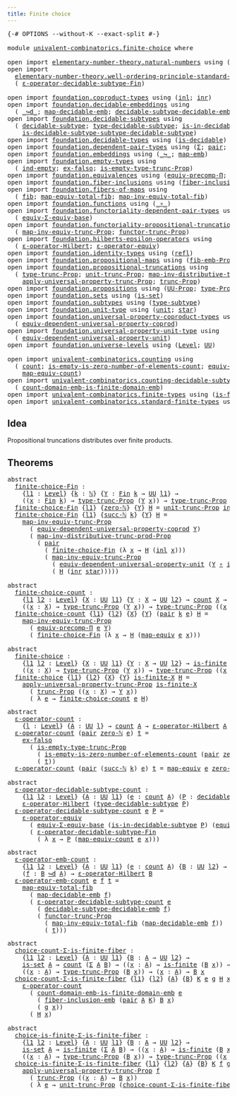 ```yaml
---
title: Finite choice
---
```


<pre class="Agda"><a id="39" class="Symbol">{-#</a> <a id="43" class="Keyword">OPTIONS</a> <a id="51" class="Pragma">--without-K</a> <a id="63" class="Pragma">--exact-split</a> <a id="77" class="Symbol">#-}</a>

<a id="82" class="Keyword">module</a> <a id="89" href="univalent-combinatorics.finite-choice.html" class="Module">univalent-combinatorics.finite-choice</a> <a id="127" class="Keyword">where</a>

<a id="134" class="Keyword">open</a> <a id="139" class="Keyword">import</a> <a id="146" href="elementary-number-theory.natural-numbers.html" class="Module">elementary-number-theory.natural-numbers</a> <a id="187" class="Keyword">using</a> <a id="193" class="Symbol">(</a><a id="194" href="elementary-number-theory.natural-numbers.html#1444" class="Datatype">ℕ</a><a id="195" class="Symbol">;</a> <a id="197" href="elementary-number-theory.natural-numbers.html#1465" class="InductiveConstructor">zero-ℕ</a><a id="203" class="Symbol">;</a> <a id="205" href="elementary-number-theory.natural-numbers.html#1478" class="InductiveConstructor">succ-ℕ</a><a id="211" class="Symbol">)</a>
<a id="213" class="Keyword">open</a> <a id="218" class="Keyword">import</a>
  <a id="227" href="elementary-number-theory.well-ordering-principle-standard-finite-types.html" class="Module">elementary-number-theory.well-ordering-principle-standard-finite-types</a> <a id="298" class="Keyword">using</a>
  <a id="306" class="Symbol">(</a> <a id="308" href="elementary-number-theory.well-ordering-principle-standard-finite-types.html#8073" class="Function">ε-operator-decidable-subtype-Fin</a><a id="340" class="Symbol">)</a>

<a id="343" class="Keyword">open</a> <a id="348" class="Keyword">import</a> <a id="355" href="foundation.coproduct-types.html" class="Module">foundation.coproduct-types</a> <a id="382" class="Keyword">using</a> <a id="388" class="Symbol">(</a><a id="389" href="foundation.coproduct-types.html#1239" class="InductiveConstructor">inl</a><a id="392" class="Symbol">;</a> <a id="394" href="foundation.coproduct-types.html#1262" class="InductiveConstructor">inr</a><a id="397" class="Symbol">)</a>
<a id="399" class="Keyword">open</a> <a id="404" class="Keyword">import</a> <a id="411" href="foundation.decidable-embeddings.html" class="Module">foundation.decidable-embeddings</a> <a id="443" class="Keyword">using</a>
  <a id="451" class="Symbol">(</a> <a id="453" href="foundation.decidable-embeddings.html#3766" class="Function Operator">_↪d_</a><a id="457" class="Symbol">;</a> <a id="459" href="foundation.decidable-embeddings.html#3867" class="Function">map-decidable-emb</a><a id="476" class="Symbol">;</a> <a id="478" href="foundation.decidable-embeddings.html#6105" class="Function">decidable-subtype-decidable-emb</a><a id="509" class="Symbol">)</a>
<a id="511" class="Keyword">open</a> <a id="516" class="Keyword">import</a> <a id="523" href="foundation.decidable-subtypes.html" class="Module">foundation.decidable-subtypes</a> <a id="553" class="Keyword">using</a>
  <a id="561" class="Symbol">(</a> <a id="563" href="foundation.decidable-subtypes.html#1349" class="Function">decidable-subtype</a><a id="580" class="Symbol">;</a> <a id="582" href="foundation.decidable-subtypes.html#2337" class="Function">type-decidable-subtype</a><a id="604" class="Symbol">;</a> <a id="606" href="foundation.decidable-subtypes.html#1916" class="Function">is-in-decidable-subtype</a><a id="629" class="Symbol">;</a>
    <a id="635" href="foundation.decidable-subtypes.html#1717" class="Function">is-decidable-subtype-subtype-decidable-subtype</a><a id="681" class="Symbol">)</a>
<a id="683" class="Keyword">open</a> <a id="688" class="Keyword">import</a> <a id="695" href="foundation.decidable-types.html" class="Module">foundation.decidable-types</a> <a id="722" class="Keyword">using</a> <a id="728" class="Symbol">(</a><a id="729" href="foundation.decidable-types.html#1905" class="Function">is-decidable</a><a id="741" class="Symbol">)</a>
<a id="743" class="Keyword">open</a> <a id="748" class="Keyword">import</a> <a id="755" href="foundation.dependent-pair-types.html" class="Module">foundation.dependent-pair-types</a> <a id="787" class="Keyword">using</a> <a id="793" class="Symbol">(</a><a id="794" href="foundation-core.dependent-pair-types.html#502" class="Record">Σ</a><a id="795" class="Symbol">;</a> <a id="797" href="foundation-core.dependent-pair-types.html#575" class="InductiveConstructor">pair</a><a id="801" class="Symbol">;</a> <a id="803" href="foundation-core.dependent-pair-types.html#592" class="Field">pr1</a><a id="806" class="Symbol">;</a> <a id="808" href="foundation-core.dependent-pair-types.html#604" class="Field">pr2</a><a id="811" class="Symbol">)</a>
<a id="813" class="Keyword">open</a> <a id="818" class="Keyword">import</a> <a id="825" href="foundation.embeddings.html" class="Module">foundation.embeddings</a> <a id="847" class="Keyword">using</a> <a id="853" class="Symbol">(</a><a id="854" href="foundation-core.embeddings.html#1062" class="Function Operator">_↪_</a><a id="857" class="Symbol">;</a> <a id="859" href="foundation-core.embeddings.html#1205" class="Function">map-emb</a><a id="866" class="Symbol">)</a>
<a id="868" class="Keyword">open</a> <a id="873" class="Keyword">import</a> <a id="880" href="foundation.empty-types.html" class="Module">foundation.empty-types</a> <a id="903" class="Keyword">using</a>
  <a id="911" class="Symbol">(</a> <a id="913" href="foundation-core.empty-types.html#1068" class="Function">ind-empty</a><a id="922" class="Symbol">;</a> <a id="924" href="foundation-core.empty-types.html#1147" class="Function">ex-falso</a><a id="932" class="Symbol">;</a> <a id="934" href="foundation.empty-types.html#2073" class="Function">is-empty-type-trunc-Prop</a><a id="958" class="Symbol">)</a>
<a id="960" class="Keyword">open</a> <a id="965" class="Keyword">import</a> <a id="972" href="foundation.equivalences.html" class="Module">foundation.equivalences</a> <a id="996" class="Keyword">using</a> <a id="1002" class="Symbol">(</a><a id="1003" href="foundation.equivalences.html#7302" class="Function">equiv-precomp-Π</a><a id="1018" class="Symbol">;</a> <a id="1020" href="foundation-core.equivalences.html#1807" class="Function">map-equiv</a><a id="1029" class="Symbol">)</a>
<a id="1031" class="Keyword">open</a> <a id="1036" class="Keyword">import</a> <a id="1043" href="foundation.fiber-inclusions.html" class="Module">foundation.fiber-inclusions</a> <a id="1071" class="Keyword">using</a> <a id="1077" class="Symbol">(</a><a id="1078" href="foundation.fiber-inclusions.html#4045" class="Function">fiber-inclusion-emb</a><a id="1097" class="Symbol">)</a>
<a id="1099" class="Keyword">open</a> <a id="1104" class="Keyword">import</a> <a id="1111" href="foundation.fibers-of-maps.html" class="Module">foundation.fibers-of-maps</a> <a id="1137" class="Keyword">using</a>
  <a id="1145" class="Symbol">(</a> <a id="1147" href="foundation-core.fibers-of-maps.html#928" class="Function">fib</a><a id="1150" class="Symbol">;</a> <a id="1152" href="foundation-core.fibers-of-maps.html#4176" class="Function">map-equiv-total-fib</a><a id="1171" class="Symbol">;</a> <a id="1173" href="foundation-core.fibers-of-maps.html#4376" class="Function">map-inv-equiv-total-fib</a><a id="1196" class="Symbol">)</a>
<a id="1198" class="Keyword">open</a> <a id="1203" class="Keyword">import</a> <a id="1210" href="foundation.functions.html" class="Module">foundation.functions</a> <a id="1231" class="Keyword">using</a> <a id="1237" class="Symbol">(</a><a id="1238" href="foundation-core.functions.html#407" class="Function Operator">_∘_</a><a id="1241" class="Symbol">)</a>
<a id="1243" class="Keyword">open</a> <a id="1248" class="Keyword">import</a> <a id="1255" href="foundation.functoriality-dependent-pair-types.html" class="Module">foundation.functoriality-dependent-pair-types</a> <a id="1301" class="Keyword">using</a>
  <a id="1309" class="Symbol">(</a> <a id="1311" href="foundation-core.functoriality-dependent-pair-types.html#9501" class="Function">equiv-Σ-equiv-base</a><a id="1329" class="Symbol">)</a>
<a id="1331" class="Keyword">open</a> <a id="1336" class="Keyword">import</a> <a id="1343" href="foundation.functoriality-propositional-truncation.html" class="Module">foundation.functoriality-propositional-truncation</a> <a id="1393" class="Keyword">using</a>
  <a id="1401" class="Symbol">(</a> <a id="1403" href="foundation.functoriality-propositional-truncation.html#3489" class="Function">map-inv-equiv-trunc-Prop</a><a id="1427" class="Symbol">;</a> <a id="1429" href="foundation.functoriality-propositional-truncation.html#1451" class="Function">functor-trunc-Prop</a><a id="1447" class="Symbol">)</a>
<a id="1449" class="Keyword">open</a> <a id="1454" class="Keyword">import</a> <a id="1461" href="foundation.hilberts-epsilon-operators.html" class="Module">foundation.hilberts-epsilon-operators</a> <a id="1499" class="Keyword">using</a>
  <a id="1507" class="Symbol">(</a> <a id="1509" href="foundation.hilberts-epsilon-operators.html#679" class="Function">ε-operator-Hilbert</a><a id="1527" class="Symbol">;</a> <a id="1529" href="foundation.hilberts-epsilon-operators.html#875" class="Function">ε-operator-equiv</a><a id="1545" class="Symbol">)</a>
<a id="1547" class="Keyword">open</a> <a id="1552" class="Keyword">import</a> <a id="1559" href="foundation.identity-types.html" class="Module">foundation.identity-types</a> <a id="1585" class="Keyword">using</a> <a id="1591" class="Symbol">(</a><a id="1592" href="foundation-core.identity-types.html#694" class="InductiveConstructor">refl</a><a id="1596" class="Symbol">)</a>
<a id="1598" class="Keyword">open</a> <a id="1603" class="Keyword">import</a> <a id="1610" href="foundation.propositional-maps.html" class="Module">foundation.propositional-maps</a> <a id="1640" class="Keyword">using</a> <a id="1646" class="Symbol">(</a><a id="1647" href="foundation-core.propositional-maps.html#2460" class="Function">fib-emb-Prop</a><a id="1659" class="Symbol">)</a>
<a id="1661" class="Keyword">open</a> <a id="1666" class="Keyword">import</a> <a id="1673" href="foundation.propositional-truncations.html" class="Module">foundation.propositional-truncations</a> <a id="1710" class="Keyword">using</a>
  <a id="1718" class="Symbol">(</a> <a id="1720" href="foundation.propositional-truncations.html#2012" class="Function">type-trunc-Prop</a><a id="1735" class="Symbol">;</a> <a id="1737" href="foundation.propositional-truncations.html#2096" class="Function">unit-trunc-Prop</a><a id="1752" class="Symbol">;</a> <a id="1754" href="foundation.propositional-truncations.html#9561" class="Function">map-inv-distributive-trunc-prod-Prop</a><a id="1790" class="Symbol">;</a>
    <a id="1796" href="foundation.propositional-truncations.html#5581" class="Function">apply-universal-property-trunc-Prop</a><a id="1831" class="Symbol">;</a> <a id="1833" href="foundation.propositional-truncations.html#2510" class="Function">trunc-Prop</a><a id="1843" class="Symbol">)</a>
<a id="1845" class="Keyword">open</a> <a id="1850" class="Keyword">import</a> <a id="1857" href="foundation.propositions.html" class="Module">foundation.propositions</a> <a id="1881" class="Keyword">using</a> <a id="1887" class="Symbol">(</a><a id="1888" href="foundation-core.propositions.html#1322" class="Function">UU-Prop</a><a id="1895" class="Symbol">;</a> <a id="1897" href="foundation-core.propositions.html#1424" class="Function">type-Prop</a><a id="1906" class="Symbol">)</a>
<a id="1908" class="Keyword">open</a> <a id="1913" class="Keyword">import</a> <a id="1920" href="foundation.sets.html" class="Module">foundation.sets</a> <a id="1936" class="Keyword">using</a> <a id="1942" class="Symbol">(</a><a id="1943" href="foundation-core.sets.html#1099" class="Function">is-set</a><a id="1949" class="Symbol">)</a>
<a id="1951" class="Keyword">open</a> <a id="1956" class="Keyword">import</a> <a id="1963" href="foundation.subtypes.html" class="Module">foundation.subtypes</a> <a id="1983" class="Keyword">using</a> <a id="1989" class="Symbol">(</a><a id="1990" href="foundation-core.subtypes.html#2541" class="Function">type-subtype</a><a id="2002" class="Symbol">)</a>
<a id="2004" class="Keyword">open</a> <a id="2009" class="Keyword">import</a> <a id="2016" href="foundation.unit-type.html" class="Module">foundation.unit-type</a> <a id="2037" class="Keyword">using</a> <a id="2043" class="Symbol">(</a><a id="2044" href="foundation.unit-type.html#975" class="Datatype">unit</a><a id="2048" class="Symbol">;</a> <a id="2050" href="foundation.unit-type.html#999" class="InductiveConstructor">star</a><a id="2054" class="Symbol">)</a>
<a id="2056" class="Keyword">open</a> <a id="2061" class="Keyword">import</a> <a id="2068" href="foundation.universal-property-coproduct-types.html" class="Module">foundation.universal-property-coproduct-types</a> <a id="2114" class="Keyword">using</a>
  <a id="2122" class="Symbol">(</a> <a id="2124" href="foundation.universal-property-coproduct-types.html#1636" class="Function">equiv-dependent-universal-property-coprod</a><a id="2165" class="Symbol">)</a>
<a id="2167" class="Keyword">open</a> <a id="2172" class="Keyword">import</a> <a id="2179" href="foundation.universal-property-unit-type.html" class="Module">foundation.universal-property-unit-type</a> <a id="2219" class="Keyword">using</a>
  <a id="2227" class="Symbol">(</a> <a id="2229" href="foundation.universal-property-unit-type.html#1728" class="Function">equiv-dependent-universal-property-unit</a><a id="2268" class="Symbol">)</a>
<a id="2270" class="Keyword">open</a> <a id="2275" class="Keyword">import</a> <a id="2282" href="foundation.universe-levels.html" class="Module">foundation.universe-levels</a> <a id="2309" class="Keyword">using</a> <a id="2315" class="Symbol">(</a><a id="2316" href="Agda.Primitive.html#597" class="Postulate">Level</a><a id="2321" class="Symbol">;</a> <a id="2323" href="foundation-core.universe-levels.html#222" class="Primitive">UU</a><a id="2325" class="Symbol">)</a>

<a id="2328" class="Keyword">open</a> <a id="2333" class="Keyword">import</a> <a id="2340" href="univalent-combinatorics.counting.html" class="Module">univalent-combinatorics.counting</a> <a id="2373" class="Keyword">using</a>
  <a id="2381" class="Symbol">(</a> <a id="2383" href="univalent-combinatorics.counting.html#1759" class="Function">count</a><a id="2388" class="Symbol">;</a> <a id="2390" href="univalent-combinatorics.counting.html#3739" class="Function">is-empty-is-zero-number-of-elements-count</a><a id="2431" class="Symbol">;</a> <a id="2433" href="univalent-combinatorics.counting.html#1956" class="Function">equiv-count</a><a id="2444" class="Symbol">;</a>
    <a id="2450" href="univalent-combinatorics.counting.html#2030" class="Function">map-equiv-count</a><a id="2465" class="Symbol">)</a>
<a id="2467" class="Keyword">open</a> <a id="2472" class="Keyword">import</a> <a id="2479" href="univalent-combinatorics.counting-decidable-subtypes.html" class="Module">univalent-combinatorics.counting-decidable-subtypes</a> <a id="2531" class="Keyword">using</a>
  <a id="2539" class="Symbol">(</a> <a id="2541" href="univalent-combinatorics.counting-decidable-subtypes.html#6606" class="Function">count-domain-emb-is-finite-domain-emb</a><a id="2578" class="Symbol">)</a>
<a id="2580" class="Keyword">open</a> <a id="2585" class="Keyword">import</a> <a id="2592" href="univalent-combinatorics.finite-types.html" class="Module">univalent-combinatorics.finite-types</a> <a id="2629" class="Keyword">using</a> <a id="2635" class="Symbol">(</a><a id="2636" href="univalent-combinatorics.finite-types.html#4064" class="Function">is-finite</a><a id="2645" class="Symbol">)</a>
<a id="2647" class="Keyword">open</a> <a id="2652" class="Keyword">import</a> <a id="2659" href="univalent-combinatorics.standard-finite-types.html" class="Module">univalent-combinatorics.standard-finite-types</a> <a id="2705" class="Keyword">using</a> <a id="2711" class="Symbol">(</a><a id="2712" href="univalent-combinatorics.standard-finite-types.html#2085" class="Function">Fin</a><a id="2715" class="Symbol">;</a> <a id="2717" href="univalent-combinatorics.standard-finite-types.html#7019" class="Function">zero-Fin</a><a id="2725" class="Symbol">)</a>
</pre>
## Idea

Propositional truncations distributes over finite products.

## Theorems

<pre class="Agda"><a id="2823" class="Keyword">abstract</a>
  <a id="finite-choice-Fin"></a><a id="2834" href="univalent-combinatorics.finite-choice.html#2834" class="Function">finite-choice-Fin</a> <a id="2852" class="Symbol">:</a>
    <a id="2858" class="Symbol">{</a><a id="2859" href="univalent-combinatorics.finite-choice.html#2859" class="Bound">l1</a> <a id="2862" class="Symbol">:</a> <a id="2864" href="Agda.Primitive.html#597" class="Postulate">Level</a><a id="2869" class="Symbol">}</a> <a id="2871" class="Symbol">{</a><a id="2872" href="univalent-combinatorics.finite-choice.html#2872" class="Bound">k</a> <a id="2874" class="Symbol">:</a> <a id="2876" href="elementary-number-theory.natural-numbers.html#1444" class="Datatype">ℕ</a><a id="2877" class="Symbol">}</a> <a id="2879" class="Symbol">{</a><a id="2880" href="univalent-combinatorics.finite-choice.html#2880" class="Bound">Y</a> <a id="2882" class="Symbol">:</a> <a id="2884" href="univalent-combinatorics.standard-finite-types.html#2085" class="Function">Fin</a> <a id="2888" href="univalent-combinatorics.finite-choice.html#2872" class="Bound">k</a> <a id="2890" class="Symbol">→</a> <a id="2892" href="foundation-core.universe-levels.html#222" class="Primitive">UU</a> <a id="2895" href="univalent-combinatorics.finite-choice.html#2859" class="Bound">l1</a><a id="2897" class="Symbol">}</a> <a id="2899" class="Symbol">→</a>
    <a id="2905" class="Symbol">((</a><a id="2907" href="univalent-combinatorics.finite-choice.html#2907" class="Bound">x</a> <a id="2909" class="Symbol">:</a> <a id="2911" href="univalent-combinatorics.standard-finite-types.html#2085" class="Function">Fin</a> <a id="2915" href="univalent-combinatorics.finite-choice.html#2872" class="Bound">k</a><a id="2916" class="Symbol">)</a> <a id="2918" class="Symbol">→</a> <a id="2920" href="foundation.propositional-truncations.html#2012" class="Function">type-trunc-Prop</a> <a id="2936" class="Symbol">(</a><a id="2937" href="univalent-combinatorics.finite-choice.html#2880" class="Bound">Y</a> <a id="2939" href="univalent-combinatorics.finite-choice.html#2907" class="Bound">x</a><a id="2940" class="Symbol">))</a> <a id="2943" class="Symbol">→</a> <a id="2945" href="foundation.propositional-truncations.html#2012" class="Function">type-trunc-Prop</a> <a id="2961" class="Symbol">((</a><a id="2963" href="univalent-combinatorics.finite-choice.html#2963" class="Bound">x</a> <a id="2965" class="Symbol">:</a> <a id="2967" href="univalent-combinatorics.standard-finite-types.html#2085" class="Function">Fin</a> <a id="2971" href="univalent-combinatorics.finite-choice.html#2872" class="Bound">k</a><a id="2972" class="Symbol">)</a> <a id="2974" class="Symbol">→</a> <a id="2976" href="univalent-combinatorics.finite-choice.html#2880" class="Bound">Y</a> <a id="2978" href="univalent-combinatorics.finite-choice.html#2963" class="Bound">x</a><a id="2979" class="Symbol">)</a>
  <a id="2983" href="univalent-combinatorics.finite-choice.html#2834" class="Function">finite-choice-Fin</a> <a id="3001" class="Symbol">{</a><a id="3002" href="univalent-combinatorics.finite-choice.html#3002" class="Bound">l1</a><a id="3004" class="Symbol">}</a> <a id="3006" class="Symbol">{</a><a id="3007" href="elementary-number-theory.natural-numbers.html#1465" class="InductiveConstructor">zero-ℕ</a><a id="3013" class="Symbol">}</a> <a id="3015" class="Symbol">{</a><a id="3016" href="univalent-combinatorics.finite-choice.html#3016" class="Bound">Y</a><a id="3017" class="Symbol">}</a> <a id="3019" href="univalent-combinatorics.finite-choice.html#3019" class="Bound">H</a> <a id="3021" class="Symbol">=</a> <a id="3023" href="foundation.propositional-truncations.html#2096" class="Function">unit-trunc-Prop</a> <a id="3039" href="foundation-core.empty-types.html#1068" class="Function">ind-empty</a>
  <a id="3051" href="univalent-combinatorics.finite-choice.html#2834" class="Function">finite-choice-Fin</a> <a id="3069" class="Symbol">{</a><a id="3070" href="univalent-combinatorics.finite-choice.html#3070" class="Bound">l1</a><a id="3072" class="Symbol">}</a> <a id="3074" class="Symbol">{</a><a id="3075" href="elementary-number-theory.natural-numbers.html#1478" class="InductiveConstructor">succ-ℕ</a> <a id="3082" href="univalent-combinatorics.finite-choice.html#3082" class="Bound">k</a><a id="3083" class="Symbol">}</a> <a id="3085" class="Symbol">{</a><a id="3086" href="univalent-combinatorics.finite-choice.html#3086" class="Bound">Y</a><a id="3087" class="Symbol">}</a> <a id="3089" href="univalent-combinatorics.finite-choice.html#3089" class="Bound">H</a> <a id="3091" class="Symbol">=</a>
    <a id="3097" href="foundation.functoriality-propositional-truncation.html#3489" class="Function">map-inv-equiv-trunc-Prop</a>
      <a id="3128" class="Symbol">(</a> <a id="3130" href="foundation.universal-property-coproduct-types.html#1636" class="Function">equiv-dependent-universal-property-coprod</a> <a id="3172" href="univalent-combinatorics.finite-choice.html#3086" class="Bound">Y</a><a id="3173" class="Symbol">)</a>
      <a id="3181" class="Symbol">(</a> <a id="3183" href="foundation.propositional-truncations.html#9561" class="Function">map-inv-distributive-trunc-prod-Prop</a>
        <a id="3228" class="Symbol">(</a> <a id="3230" href="foundation-core.dependent-pair-types.html#575" class="InductiveConstructor">pair</a>
          <a id="3245" class="Symbol">(</a> <a id="3247" href="univalent-combinatorics.finite-choice.html#2834" class="Function">finite-choice-Fin</a> <a id="3265" class="Symbol">(λ</a> <a id="3268" href="univalent-combinatorics.finite-choice.html#3268" class="Bound">x</a> <a id="3270" class="Symbol">→</a> <a id="3272" href="univalent-combinatorics.finite-choice.html#3089" class="Bound">H</a> <a id="3274" class="Symbol">(</a><a id="3275" href="foundation.coproduct-types.html#1239" class="InductiveConstructor">inl</a> <a id="3279" href="univalent-combinatorics.finite-choice.html#3268" class="Bound">x</a><a id="3280" class="Symbol">)))</a>
          <a id="3294" class="Symbol">(</a> <a id="3296" href="foundation.functoriality-propositional-truncation.html#3489" class="Function">map-inv-equiv-trunc-Prop</a>
            <a id="3333" class="Symbol">(</a> <a id="3335" href="foundation.universal-property-unit-type.html#1728" class="Function">equiv-dependent-universal-property-unit</a> <a id="3375" class="Symbol">(</a><a id="3376" href="univalent-combinatorics.finite-choice.html#3086" class="Bound">Y</a> <a id="3378" href="foundation-core.functions.html#407" class="Function Operator">∘</a> <a id="3380" href="foundation.coproduct-types.html#1262" class="InductiveConstructor">inr</a><a id="3383" class="Symbol">))</a>
            <a id="3398" class="Symbol">(</a> <a id="3400" href="univalent-combinatorics.finite-choice.html#3089" class="Bound">H</a> <a id="3402" class="Symbol">(</a><a id="3403" href="foundation.coproduct-types.html#1262" class="InductiveConstructor">inr</a> <a id="3407" href="foundation.unit-type.html#999" class="InductiveConstructor">star</a><a id="3411" class="Symbol">)))))</a>

<a id="3418" class="Keyword">abstract</a>
  <a id="finite-choice-count"></a><a id="3429" href="univalent-combinatorics.finite-choice.html#3429" class="Function">finite-choice-count</a> <a id="3449" class="Symbol">:</a>
    <a id="3455" class="Symbol">{</a><a id="3456" href="univalent-combinatorics.finite-choice.html#3456" class="Bound">l1</a> <a id="3459" href="univalent-combinatorics.finite-choice.html#3459" class="Bound">l2</a> <a id="3462" class="Symbol">:</a> <a id="3464" href="Agda.Primitive.html#597" class="Postulate">Level</a><a id="3469" class="Symbol">}</a> <a id="3471" class="Symbol">{</a><a id="3472" href="univalent-combinatorics.finite-choice.html#3472" class="Bound">X</a> <a id="3474" class="Symbol">:</a> <a id="3476" href="foundation-core.universe-levels.html#222" class="Primitive">UU</a> <a id="3479" href="univalent-combinatorics.finite-choice.html#3456" class="Bound">l1</a><a id="3481" class="Symbol">}</a> <a id="3483" class="Symbol">{</a><a id="3484" href="univalent-combinatorics.finite-choice.html#3484" class="Bound">Y</a> <a id="3486" class="Symbol">:</a> <a id="3488" href="univalent-combinatorics.finite-choice.html#3472" class="Bound">X</a> <a id="3490" class="Symbol">→</a> <a id="3492" href="foundation-core.universe-levels.html#222" class="Primitive">UU</a> <a id="3495" href="univalent-combinatorics.finite-choice.html#3459" class="Bound">l2</a><a id="3497" class="Symbol">}</a> <a id="3499" class="Symbol">→</a> <a id="3501" href="univalent-combinatorics.counting.html#1759" class="Function">count</a> <a id="3507" href="univalent-combinatorics.finite-choice.html#3472" class="Bound">X</a> <a id="3509" class="Symbol">→</a>
    <a id="3515" class="Symbol">((</a><a id="3517" href="univalent-combinatorics.finite-choice.html#3517" class="Bound">x</a> <a id="3519" class="Symbol">:</a> <a id="3521" href="univalent-combinatorics.finite-choice.html#3472" class="Bound">X</a><a id="3522" class="Symbol">)</a> <a id="3524" class="Symbol">→</a> <a id="3526" href="foundation.propositional-truncations.html#2012" class="Function">type-trunc-Prop</a> <a id="3542" class="Symbol">(</a><a id="3543" href="univalent-combinatorics.finite-choice.html#3484" class="Bound">Y</a> <a id="3545" href="univalent-combinatorics.finite-choice.html#3517" class="Bound">x</a><a id="3546" class="Symbol">))</a> <a id="3549" class="Symbol">→</a> <a id="3551" href="foundation.propositional-truncations.html#2012" class="Function">type-trunc-Prop</a> <a id="3567" class="Symbol">((</a><a id="3569" href="univalent-combinatorics.finite-choice.html#3569" class="Bound">x</a> <a id="3571" class="Symbol">:</a> <a id="3573" href="univalent-combinatorics.finite-choice.html#3472" class="Bound">X</a><a id="3574" class="Symbol">)</a> <a id="3576" class="Symbol">→</a> <a id="3578" href="univalent-combinatorics.finite-choice.html#3484" class="Bound">Y</a> <a id="3580" href="univalent-combinatorics.finite-choice.html#3569" class="Bound">x</a><a id="3581" class="Symbol">)</a>
  <a id="3585" href="univalent-combinatorics.finite-choice.html#3429" class="Function">finite-choice-count</a> <a id="3605" class="Symbol">{</a><a id="3606" href="univalent-combinatorics.finite-choice.html#3606" class="Bound">l1</a><a id="3608" class="Symbol">}</a> <a id="3610" class="Symbol">{</a><a id="3611" href="univalent-combinatorics.finite-choice.html#3611" class="Bound">l2</a><a id="3613" class="Symbol">}</a> <a id="3615" class="Symbol">{</a><a id="3616" href="univalent-combinatorics.finite-choice.html#3616" class="Bound">X</a><a id="3617" class="Symbol">}</a> <a id="3619" class="Symbol">{</a><a id="3620" href="univalent-combinatorics.finite-choice.html#3620" class="Bound">Y</a><a id="3621" class="Symbol">}</a> <a id="3623" class="Symbol">(</a><a id="3624" href="foundation-core.dependent-pair-types.html#575" class="InductiveConstructor">pair</a> <a id="3629" href="univalent-combinatorics.finite-choice.html#3629" class="Bound">k</a> <a id="3631" href="univalent-combinatorics.finite-choice.html#3631" class="Bound">e</a><a id="3632" class="Symbol">)</a> <a id="3634" href="univalent-combinatorics.finite-choice.html#3634" class="Bound">H</a> <a id="3636" class="Symbol">=</a>
    <a id="3642" href="foundation.functoriality-propositional-truncation.html#3489" class="Function">map-inv-equiv-trunc-Prop</a>
      <a id="3673" class="Symbol">(</a> <a id="3675" href="foundation.equivalences.html#7302" class="Function">equiv-precomp-Π</a> <a id="3691" href="univalent-combinatorics.finite-choice.html#3631" class="Bound">e</a> <a id="3693" href="univalent-combinatorics.finite-choice.html#3620" class="Bound">Y</a><a id="3694" class="Symbol">)</a>
      <a id="3702" class="Symbol">(</a> <a id="3704" href="univalent-combinatorics.finite-choice.html#2834" class="Function">finite-choice-Fin</a> <a id="3722" class="Symbol">(λ</a> <a id="3725" href="univalent-combinatorics.finite-choice.html#3725" class="Bound">x</a> <a id="3727" class="Symbol">→</a> <a id="3729" href="univalent-combinatorics.finite-choice.html#3634" class="Bound">H</a> <a id="3731" class="Symbol">(</a><a id="3732" href="foundation-core.equivalences.html#1807" class="Function">map-equiv</a> <a id="3742" href="univalent-combinatorics.finite-choice.html#3631" class="Bound">e</a> <a id="3744" href="univalent-combinatorics.finite-choice.html#3725" class="Bound">x</a><a id="3745" class="Symbol">)))</a>

<a id="3750" class="Keyword">abstract</a>
  <a id="finite-choice"></a><a id="3761" href="univalent-combinatorics.finite-choice.html#3761" class="Function">finite-choice</a> <a id="3775" class="Symbol">:</a>
    <a id="3781" class="Symbol">{</a><a id="3782" href="univalent-combinatorics.finite-choice.html#3782" class="Bound">l1</a> <a id="3785" href="univalent-combinatorics.finite-choice.html#3785" class="Bound">l2</a> <a id="3788" class="Symbol">:</a> <a id="3790" href="Agda.Primitive.html#597" class="Postulate">Level</a><a id="3795" class="Symbol">}</a> <a id="3797" class="Symbol">{</a><a id="3798" href="univalent-combinatorics.finite-choice.html#3798" class="Bound">X</a> <a id="3800" class="Symbol">:</a> <a id="3802" href="foundation-core.universe-levels.html#222" class="Primitive">UU</a> <a id="3805" href="univalent-combinatorics.finite-choice.html#3782" class="Bound">l1</a><a id="3807" class="Symbol">}</a> <a id="3809" class="Symbol">{</a><a id="3810" href="univalent-combinatorics.finite-choice.html#3810" class="Bound">Y</a> <a id="3812" class="Symbol">:</a> <a id="3814" href="univalent-combinatorics.finite-choice.html#3798" class="Bound">X</a> <a id="3816" class="Symbol">→</a> <a id="3818" href="foundation-core.universe-levels.html#222" class="Primitive">UU</a> <a id="3821" href="univalent-combinatorics.finite-choice.html#3785" class="Bound">l2</a><a id="3823" class="Symbol">}</a> <a id="3825" class="Symbol">→</a> <a id="3827" href="univalent-combinatorics.finite-types.html#4064" class="Function">is-finite</a> <a id="3837" href="univalent-combinatorics.finite-choice.html#3798" class="Bound">X</a> <a id="3839" class="Symbol">→</a>
    <a id="3845" class="Symbol">((</a><a id="3847" href="univalent-combinatorics.finite-choice.html#3847" class="Bound">x</a> <a id="3849" class="Symbol">:</a> <a id="3851" href="univalent-combinatorics.finite-choice.html#3798" class="Bound">X</a><a id="3852" class="Symbol">)</a> <a id="3854" class="Symbol">→</a> <a id="3856" href="foundation.propositional-truncations.html#2012" class="Function">type-trunc-Prop</a> <a id="3872" class="Symbol">(</a><a id="3873" href="univalent-combinatorics.finite-choice.html#3810" class="Bound">Y</a> <a id="3875" href="univalent-combinatorics.finite-choice.html#3847" class="Bound">x</a><a id="3876" class="Symbol">))</a> <a id="3879" class="Symbol">→</a> <a id="3881" href="foundation.propositional-truncations.html#2012" class="Function">type-trunc-Prop</a> <a id="3897" class="Symbol">((</a><a id="3899" href="univalent-combinatorics.finite-choice.html#3899" class="Bound">x</a> <a id="3901" class="Symbol">:</a> <a id="3903" href="univalent-combinatorics.finite-choice.html#3798" class="Bound">X</a><a id="3904" class="Symbol">)</a> <a id="3906" class="Symbol">→</a> <a id="3908" href="univalent-combinatorics.finite-choice.html#3810" class="Bound">Y</a> <a id="3910" href="univalent-combinatorics.finite-choice.html#3899" class="Bound">x</a><a id="3911" class="Symbol">)</a>
  <a id="3915" href="univalent-combinatorics.finite-choice.html#3761" class="Function">finite-choice</a> <a id="3929" class="Symbol">{</a><a id="3930" href="univalent-combinatorics.finite-choice.html#3930" class="Bound">l1</a><a id="3932" class="Symbol">}</a> <a id="3934" class="Symbol">{</a><a id="3935" href="univalent-combinatorics.finite-choice.html#3935" class="Bound">l2</a><a id="3937" class="Symbol">}</a> <a id="3939" class="Symbol">{</a><a id="3940" href="univalent-combinatorics.finite-choice.html#3940" class="Bound">X</a><a id="3941" class="Symbol">}</a> <a id="3943" class="Symbol">{</a><a id="3944" href="univalent-combinatorics.finite-choice.html#3944" class="Bound">Y</a><a id="3945" class="Symbol">}</a> <a id="3947" href="univalent-combinatorics.finite-choice.html#3947" class="Bound">is-finite-X</a> <a id="3959" href="univalent-combinatorics.finite-choice.html#3959" class="Bound">H</a> <a id="3961" class="Symbol">=</a>
    <a id="3967" href="foundation.propositional-truncations.html#5581" class="Function">apply-universal-property-trunc-Prop</a> <a id="4003" href="univalent-combinatorics.finite-choice.html#3947" class="Bound">is-finite-X</a>
      <a id="4021" class="Symbol">(</a> <a id="4023" href="foundation.propositional-truncations.html#2510" class="Function">trunc-Prop</a> <a id="4034" class="Symbol">((</a><a id="4036" href="univalent-combinatorics.finite-choice.html#4036" class="Bound">x</a> <a id="4038" class="Symbol">:</a> <a id="4040" href="univalent-combinatorics.finite-choice.html#3940" class="Bound">X</a><a id="4041" class="Symbol">)</a> <a id="4043" class="Symbol">→</a> <a id="4045" href="univalent-combinatorics.finite-choice.html#3944" class="Bound">Y</a> <a id="4047" href="univalent-combinatorics.finite-choice.html#4036" class="Bound">x</a><a id="4048" class="Symbol">))</a>
      <a id="4057" class="Symbol">(</a> <a id="4059" class="Symbol">λ</a> <a id="4061" href="univalent-combinatorics.finite-choice.html#4061" class="Bound">e</a> <a id="4063" class="Symbol">→</a> <a id="4065" href="univalent-combinatorics.finite-choice.html#3429" class="Function">finite-choice-count</a> <a id="4085" href="univalent-combinatorics.finite-choice.html#4061" class="Bound">e</a> <a id="4087" href="univalent-combinatorics.finite-choice.html#3959" class="Bound">H</a><a id="4088" class="Symbol">)</a>
</pre>
<pre class="Agda"><a id="4103" class="Keyword">abstract</a>
  <a id="ε-operator-count"></a><a id="4114" href="univalent-combinatorics.finite-choice.html#4114" class="Function">ε-operator-count</a> <a id="4131" class="Symbol">:</a>
    <a id="4137" class="Symbol">{</a><a id="4138" href="univalent-combinatorics.finite-choice.html#4138" class="Bound">l</a> <a id="4140" class="Symbol">:</a> <a id="4142" href="Agda.Primitive.html#597" class="Postulate">Level</a><a id="4147" class="Symbol">}</a> <a id="4149" class="Symbol">{</a><a id="4150" href="univalent-combinatorics.finite-choice.html#4150" class="Bound">A</a> <a id="4152" class="Symbol">:</a> <a id="4154" href="foundation-core.universe-levels.html#222" class="Primitive">UU</a> <a id="4157" href="univalent-combinatorics.finite-choice.html#4138" class="Bound">l</a><a id="4158" class="Symbol">}</a> <a id="4160" class="Symbol">→</a> <a id="4162" href="univalent-combinatorics.counting.html#1759" class="Function">count</a> <a id="4168" href="univalent-combinatorics.finite-choice.html#4150" class="Bound">A</a> <a id="4170" class="Symbol">→</a> <a id="4172" href="foundation.hilberts-epsilon-operators.html#679" class="Function">ε-operator-Hilbert</a> <a id="4191" href="univalent-combinatorics.finite-choice.html#4150" class="Bound">A</a>
  <a id="4195" href="univalent-combinatorics.finite-choice.html#4114" class="Function">ε-operator-count</a> <a id="4212" class="Symbol">(</a><a id="4213" href="foundation-core.dependent-pair-types.html#575" class="InductiveConstructor">pair</a> <a id="4218" href="elementary-number-theory.natural-numbers.html#1465" class="InductiveConstructor">zero-ℕ</a> <a id="4225" href="univalent-combinatorics.finite-choice.html#4225" class="Bound">e</a><a id="4226" class="Symbol">)</a> <a id="4228" href="univalent-combinatorics.finite-choice.html#4228" class="Bound">t</a> <a id="4230" class="Symbol">=</a>
    <a id="4236" href="foundation-core.empty-types.html#1147" class="Function">ex-falso</a>
      <a id="4251" class="Symbol">(</a> <a id="4253" href="foundation.empty-types.html#2073" class="Function">is-empty-type-trunc-Prop</a>
        <a id="4286" class="Symbol">(</a> <a id="4288" href="univalent-combinatorics.counting.html#3739" class="Function">is-empty-is-zero-number-of-elements-count</a> <a id="4330" class="Symbol">(</a><a id="4331" href="foundation-core.dependent-pair-types.html#575" class="InductiveConstructor">pair</a> <a id="4336" href="elementary-number-theory.natural-numbers.html#1465" class="InductiveConstructor">zero-ℕ</a> <a id="4343" href="univalent-combinatorics.finite-choice.html#4225" class="Bound">e</a><a id="4344" class="Symbol">)</a> <a id="4346" href="foundation-core.identity-types.html#694" class="InductiveConstructor">refl</a><a id="4350" class="Symbol">)</a>
        <a id="4360" class="Symbol">(</a> <a id="4362" href="univalent-combinatorics.finite-choice.html#4228" class="Bound">t</a><a id="4363" class="Symbol">))</a>
  <a id="4368" href="univalent-combinatorics.finite-choice.html#4114" class="Function">ε-operator-count</a> <a id="4385" class="Symbol">(</a><a id="4386" href="foundation-core.dependent-pair-types.html#575" class="InductiveConstructor">pair</a> <a id="4391" class="Symbol">(</a><a id="4392" href="elementary-number-theory.natural-numbers.html#1478" class="InductiveConstructor">succ-ℕ</a> <a id="4399" href="univalent-combinatorics.finite-choice.html#4399" class="Bound">k</a><a id="4400" class="Symbol">)</a> <a id="4402" href="univalent-combinatorics.finite-choice.html#4402" class="Bound">e</a><a id="4403" class="Symbol">)</a> <a id="4405" href="univalent-combinatorics.finite-choice.html#4405" class="Bound">t</a> <a id="4407" class="Symbol">=</a> <a id="4409" href="foundation-core.equivalences.html#1807" class="Function">map-equiv</a> <a id="4419" href="univalent-combinatorics.finite-choice.html#4402" class="Bound">e</a> <a id="4421" href="univalent-combinatorics.standard-finite-types.html#7019" class="Function">zero-Fin</a>

<a id="4431" class="Keyword">abstract</a>
  <a id="ε-operator-decidable-subtype-count"></a><a id="4442" href="univalent-combinatorics.finite-choice.html#4442" class="Function">ε-operator-decidable-subtype-count</a> <a id="4477" class="Symbol">:</a>
    <a id="4483" class="Symbol">{</a><a id="4484" href="univalent-combinatorics.finite-choice.html#4484" class="Bound">l1</a> <a id="4487" href="univalent-combinatorics.finite-choice.html#4487" class="Bound">l2</a> <a id="4490" class="Symbol">:</a> <a id="4492" href="Agda.Primitive.html#597" class="Postulate">Level</a><a id="4497" class="Symbol">}</a> <a id="4499" class="Symbol">{</a><a id="4500" href="univalent-combinatorics.finite-choice.html#4500" class="Bound">A</a> <a id="4502" class="Symbol">:</a> <a id="4504" href="foundation-core.universe-levels.html#222" class="Primitive">UU</a> <a id="4507" href="univalent-combinatorics.finite-choice.html#4484" class="Bound">l1</a><a id="4509" class="Symbol">}</a> <a id="4511" class="Symbol">(</a><a id="4512" href="univalent-combinatorics.finite-choice.html#4512" class="Bound">e</a> <a id="4514" class="Symbol">:</a> <a id="4516" href="univalent-combinatorics.counting.html#1759" class="Function">count</a> <a id="4522" href="univalent-combinatorics.finite-choice.html#4500" class="Bound">A</a><a id="4523" class="Symbol">)</a> <a id="4525" class="Symbol">(</a><a id="4526" href="univalent-combinatorics.finite-choice.html#4526" class="Bound">P</a> <a id="4528" class="Symbol">:</a> <a id="4530" href="foundation.decidable-subtypes.html#1349" class="Function">decidable-subtype</a> <a id="4548" href="univalent-combinatorics.finite-choice.html#4487" class="Bound">l2</a> <a id="4551" href="univalent-combinatorics.finite-choice.html#4500" class="Bound">A</a><a id="4552" class="Symbol">)</a> <a id="4554" class="Symbol">→</a>
    <a id="4560" href="foundation.hilberts-epsilon-operators.html#679" class="Function">ε-operator-Hilbert</a> <a id="4579" class="Symbol">(</a><a id="4580" href="foundation.decidable-subtypes.html#2337" class="Function">type-decidable-subtype</a> <a id="4603" href="univalent-combinatorics.finite-choice.html#4526" class="Bound">P</a><a id="4604" class="Symbol">)</a>
  <a id="4608" href="univalent-combinatorics.finite-choice.html#4442" class="Function">ε-operator-decidable-subtype-count</a> <a id="4643" href="univalent-combinatorics.finite-choice.html#4643" class="Bound">e</a> <a id="4645" href="univalent-combinatorics.finite-choice.html#4645" class="Bound">P</a> <a id="4647" class="Symbol">=</a>
    <a id="4653" href="foundation.hilberts-epsilon-operators.html#875" class="Function">ε-operator-equiv</a>
      <a id="4676" class="Symbol">(</a> <a id="4678" href="foundation-core.functoriality-dependent-pair-types.html#9501" class="Function">equiv-Σ-equiv-base</a> <a id="4697" class="Symbol">(</a><a id="4698" href="foundation.decidable-subtypes.html#1916" class="Function">is-in-decidable-subtype</a> <a id="4722" href="univalent-combinatorics.finite-choice.html#4645" class="Bound">P</a><a id="4723" class="Symbol">)</a> <a id="4725" class="Symbol">(</a><a id="4726" href="univalent-combinatorics.counting.html#1956" class="Function">equiv-count</a> <a id="4738" href="univalent-combinatorics.finite-choice.html#4643" class="Bound">e</a><a id="4739" class="Symbol">))</a>
      <a id="4748" class="Symbol">(</a> <a id="4750" href="elementary-number-theory.well-ordering-principle-standard-finite-types.html#8073" class="Function">ε-operator-decidable-subtype-Fin</a>
        <a id="4791" class="Symbol">(</a> <a id="4793" class="Symbol">λ</a> <a id="4795" href="univalent-combinatorics.finite-choice.html#4795" class="Bound">x</a> <a id="4797" class="Symbol">→</a> <a id="4799" href="univalent-combinatorics.finite-choice.html#4645" class="Bound">P</a> <a id="4801" class="Symbol">(</a><a id="4802" href="univalent-combinatorics.counting.html#2030" class="Function">map-equiv-count</a> <a id="4818" href="univalent-combinatorics.finite-choice.html#4643" class="Bound">e</a> <a id="4820" href="univalent-combinatorics.finite-choice.html#4795" class="Bound">x</a><a id="4821" class="Symbol">)))</a>
</pre>
<pre class="Agda"><a id="4838" class="Keyword">abstract</a>
  <a id="ε-operator-emb-count"></a><a id="4849" href="univalent-combinatorics.finite-choice.html#4849" class="Function">ε-operator-emb-count</a> <a id="4870" class="Symbol">:</a>
    <a id="4876" class="Symbol">{</a><a id="4877" href="univalent-combinatorics.finite-choice.html#4877" class="Bound">l1</a> <a id="4880" href="univalent-combinatorics.finite-choice.html#4880" class="Bound">l2</a> <a id="4883" class="Symbol">:</a> <a id="4885" href="Agda.Primitive.html#597" class="Postulate">Level</a><a id="4890" class="Symbol">}</a> <a id="4892" class="Symbol">{</a><a id="4893" href="univalent-combinatorics.finite-choice.html#4893" class="Bound">A</a> <a id="4895" class="Symbol">:</a> <a id="4897" href="foundation-core.universe-levels.html#222" class="Primitive">UU</a> <a id="4900" href="univalent-combinatorics.finite-choice.html#4877" class="Bound">l1</a><a id="4902" class="Symbol">}</a> <a id="4904" class="Symbol">(</a><a id="4905" href="univalent-combinatorics.finite-choice.html#4905" class="Bound">e</a> <a id="4907" class="Symbol">:</a> <a id="4909" href="univalent-combinatorics.counting.html#1759" class="Function">count</a> <a id="4915" href="univalent-combinatorics.finite-choice.html#4893" class="Bound">A</a><a id="4916" class="Symbol">)</a> <a id="4918" class="Symbol">{</a><a id="4919" href="univalent-combinatorics.finite-choice.html#4919" class="Bound">B</a> <a id="4921" class="Symbol">:</a> <a id="4923" href="foundation-core.universe-levels.html#222" class="Primitive">UU</a> <a id="4926" href="univalent-combinatorics.finite-choice.html#4880" class="Bound">l2</a><a id="4928" class="Symbol">}</a> <a id="4930" class="Symbol">→</a>
    <a id="4936" class="Symbol">(</a><a id="4937" href="univalent-combinatorics.finite-choice.html#4937" class="Bound">f</a> <a id="4939" class="Symbol">:</a> <a id="4941" href="univalent-combinatorics.finite-choice.html#4919" class="Bound">B</a> <a id="4943" href="foundation.decidable-embeddings.html#3766" class="Function Operator">↪d</a> <a id="4946" href="univalent-combinatorics.finite-choice.html#4893" class="Bound">A</a><a id="4947" class="Symbol">)</a> <a id="4949" class="Symbol">→</a> <a id="4951" href="foundation.hilberts-epsilon-operators.html#679" class="Function">ε-operator-Hilbert</a> <a id="4970" href="univalent-combinatorics.finite-choice.html#4919" class="Bound">B</a>
  <a id="4974" href="univalent-combinatorics.finite-choice.html#4849" class="Function">ε-operator-emb-count</a> <a id="4995" href="univalent-combinatorics.finite-choice.html#4995" class="Bound">e</a> <a id="4997" href="univalent-combinatorics.finite-choice.html#4997" class="Bound">f</a> <a id="4999" href="univalent-combinatorics.finite-choice.html#4999" class="Bound">t</a> <a id="5001" class="Symbol">=</a>
    <a id="5007" href="foundation-core.fibers-of-maps.html#4176" class="Function">map-equiv-total-fib</a>
      <a id="5033" class="Symbol">(</a> <a id="5035" href="foundation.decidable-embeddings.html#3867" class="Function">map-decidable-emb</a> <a id="5053" href="univalent-combinatorics.finite-choice.html#4997" class="Bound">f</a><a id="5054" class="Symbol">)</a>
      <a id="5062" class="Symbol">(</a> <a id="5064" href="univalent-combinatorics.finite-choice.html#4442" class="Function">ε-operator-decidable-subtype-count</a> <a id="5099" href="univalent-combinatorics.finite-choice.html#4995" class="Bound">e</a>
        <a id="5109" class="Symbol">(</a> <a id="5111" href="foundation.decidable-embeddings.html#6105" class="Function">decidable-subtype-decidable-emb</a> <a id="5143" href="univalent-combinatorics.finite-choice.html#4997" class="Bound">f</a><a id="5144" class="Symbol">)</a>
        <a id="5154" class="Symbol">(</a> <a id="5156" href="foundation.functoriality-propositional-truncation.html#1451" class="Function">functor-trunc-Prop</a>
          <a id="5185" class="Symbol">(</a> <a id="5187" href="foundation-core.fibers-of-maps.html#4376" class="Function">map-inv-equiv-total-fib</a> <a id="5211" class="Symbol">(</a><a id="5212" href="foundation.decidable-embeddings.html#3867" class="Function">map-decidable-emb</a> <a id="5230" href="univalent-combinatorics.finite-choice.html#4997" class="Bound">f</a><a id="5231" class="Symbol">))</a>
          <a id="5244" class="Symbol">(</a> <a id="5246" href="univalent-combinatorics.finite-choice.html#4999" class="Bound">t</a><a id="5247" class="Symbol">)))</a>
</pre>
<pre class="Agda"><a id="5264" class="Keyword">abstract</a>
  <a id="choice-count-Σ-is-finite-fiber"></a><a id="5275" href="univalent-combinatorics.finite-choice.html#5275" class="Function">choice-count-Σ-is-finite-fiber</a> <a id="5306" class="Symbol">:</a>
    <a id="5312" class="Symbol">{</a><a id="5313" href="univalent-combinatorics.finite-choice.html#5313" class="Bound">l1</a> <a id="5316" href="univalent-combinatorics.finite-choice.html#5316" class="Bound">l2</a> <a id="5319" class="Symbol">:</a> <a id="5321" href="Agda.Primitive.html#597" class="Postulate">Level</a><a id="5326" class="Symbol">}</a> <a id="5328" class="Symbol">{</a><a id="5329" href="univalent-combinatorics.finite-choice.html#5329" class="Bound">A</a> <a id="5331" class="Symbol">:</a> <a id="5333" href="foundation-core.universe-levels.html#222" class="Primitive">UU</a> <a id="5336" href="univalent-combinatorics.finite-choice.html#5313" class="Bound">l1</a><a id="5338" class="Symbol">}</a> <a id="5340" class="Symbol">{</a><a id="5341" href="univalent-combinatorics.finite-choice.html#5341" class="Bound">B</a> <a id="5343" class="Symbol">:</a> <a id="5345" href="univalent-combinatorics.finite-choice.html#5329" class="Bound">A</a> <a id="5347" class="Symbol">→</a> <a id="5349" href="foundation-core.universe-levels.html#222" class="Primitive">UU</a> <a id="5352" href="univalent-combinatorics.finite-choice.html#5316" class="Bound">l2</a><a id="5354" class="Symbol">}</a> <a id="5356" class="Symbol">→</a>
    <a id="5362" href="foundation-core.sets.html#1099" class="Function">is-set</a> <a id="5369" href="univalent-combinatorics.finite-choice.html#5329" class="Bound">A</a> <a id="5371" class="Symbol">→</a> <a id="5373" href="univalent-combinatorics.counting.html#1759" class="Function">count</a> <a id="5379" class="Symbol">(</a><a id="5380" href="foundation-core.dependent-pair-types.html#502" class="Record">Σ</a> <a id="5382" href="univalent-combinatorics.finite-choice.html#5329" class="Bound">A</a> <a id="5384" href="univalent-combinatorics.finite-choice.html#5341" class="Bound">B</a><a id="5385" class="Symbol">)</a> <a id="5387" class="Symbol">→</a> <a id="5389" class="Symbol">((</a><a id="5391" href="univalent-combinatorics.finite-choice.html#5391" class="Bound">x</a> <a id="5393" class="Symbol">:</a> <a id="5395" href="univalent-combinatorics.finite-choice.html#5329" class="Bound">A</a><a id="5396" class="Symbol">)</a> <a id="5398" class="Symbol">→</a> <a id="5400" href="univalent-combinatorics.finite-types.html#4064" class="Function">is-finite</a> <a id="5410" class="Symbol">(</a><a id="5411" href="univalent-combinatorics.finite-choice.html#5341" class="Bound">B</a> <a id="5413" href="univalent-combinatorics.finite-choice.html#5391" class="Bound">x</a><a id="5414" class="Symbol">))</a> <a id="5417" class="Symbol">→</a>
    <a id="5423" class="Symbol">((</a><a id="5425" href="univalent-combinatorics.finite-choice.html#5425" class="Bound">x</a> <a id="5427" class="Symbol">:</a> <a id="5429" href="univalent-combinatorics.finite-choice.html#5329" class="Bound">A</a><a id="5430" class="Symbol">)</a> <a id="5432" class="Symbol">→</a> <a id="5434" href="foundation.propositional-truncations.html#2012" class="Function">type-trunc-Prop</a> <a id="5450" class="Symbol">(</a><a id="5451" href="univalent-combinatorics.finite-choice.html#5341" class="Bound">B</a> <a id="5453" href="univalent-combinatorics.finite-choice.html#5425" class="Bound">x</a><a id="5454" class="Symbol">))</a> <a id="5457" class="Symbol">→</a> <a id="5459" class="Symbol">(</a><a id="5460" href="univalent-combinatorics.finite-choice.html#5460" class="Bound">x</a> <a id="5462" class="Symbol">:</a> <a id="5464" href="univalent-combinatorics.finite-choice.html#5329" class="Bound">A</a><a id="5465" class="Symbol">)</a> <a id="5467" class="Symbol">→</a> <a id="5469" href="univalent-combinatorics.finite-choice.html#5341" class="Bound">B</a> <a id="5471" href="univalent-combinatorics.finite-choice.html#5460" class="Bound">x</a>
  <a id="5475" href="univalent-combinatorics.finite-choice.html#5275" class="Function">choice-count-Σ-is-finite-fiber</a> <a id="5506" class="Symbol">{</a><a id="5507" href="univalent-combinatorics.finite-choice.html#5507" class="Bound">l1</a><a id="5509" class="Symbol">}</a> <a id="5511" class="Symbol">{</a><a id="5512" href="univalent-combinatorics.finite-choice.html#5512" class="Bound">l2</a><a id="5514" class="Symbol">}</a> <a id="5516" class="Symbol">{</a><a id="5517" href="univalent-combinatorics.finite-choice.html#5517" class="Bound">A</a><a id="5518" class="Symbol">}</a> <a id="5520" class="Symbol">{</a><a id="5521" href="univalent-combinatorics.finite-choice.html#5521" class="Bound">B</a><a id="5522" class="Symbol">}</a> <a id="5524" href="univalent-combinatorics.finite-choice.html#5524" class="Bound">K</a> <a id="5526" href="univalent-combinatorics.finite-choice.html#5526" class="Bound">e</a> <a id="5528" href="univalent-combinatorics.finite-choice.html#5528" class="Bound">g</a> <a id="5530" href="univalent-combinatorics.finite-choice.html#5530" class="Bound">H</a> <a id="5532" href="univalent-combinatorics.finite-choice.html#5532" class="Bound">x</a> <a id="5534" class="Symbol">=</a>
    <a id="5540" href="univalent-combinatorics.finite-choice.html#4114" class="Function">ε-operator-count</a>
      <a id="5563" class="Symbol">(</a> <a id="5565" href="univalent-combinatorics.counting-decidable-subtypes.html#6606" class="Function">count-domain-emb-is-finite-domain-emb</a> <a id="5603" href="univalent-combinatorics.finite-choice.html#5526" class="Bound">e</a>
        <a id="5613" class="Symbol">(</a> <a id="5615" href="foundation.fiber-inclusions.html#4045" class="Function">fiber-inclusion-emb</a> <a id="5635" class="Symbol">(</a><a id="5636" href="foundation-core.dependent-pair-types.html#575" class="InductiveConstructor">pair</a> <a id="5641" href="univalent-combinatorics.finite-choice.html#5517" class="Bound">A</a> <a id="5643" href="univalent-combinatorics.finite-choice.html#5524" class="Bound">K</a><a id="5644" class="Symbol">)</a> <a id="5646" href="univalent-combinatorics.finite-choice.html#5521" class="Bound">B</a> <a id="5648" href="univalent-combinatorics.finite-choice.html#5532" class="Bound">x</a><a id="5649" class="Symbol">)</a>
        <a id="5659" class="Symbol">(</a> <a id="5661" href="univalent-combinatorics.finite-choice.html#5528" class="Bound">g</a> <a id="5663" href="univalent-combinatorics.finite-choice.html#5532" class="Bound">x</a><a id="5664" class="Symbol">))</a>
      <a id="5673" class="Symbol">(</a> <a id="5675" href="univalent-combinatorics.finite-choice.html#5530" class="Bound">H</a> <a id="5677" href="univalent-combinatorics.finite-choice.html#5532" class="Bound">x</a><a id="5678" class="Symbol">)</a>

<a id="5681" class="Keyword">abstract</a>
  <a id="choice-is-finite-Σ-is-finite-fiber"></a><a id="5692" href="univalent-combinatorics.finite-choice.html#5692" class="Function">choice-is-finite-Σ-is-finite-fiber</a> <a id="5727" class="Symbol">:</a>
    <a id="5733" class="Symbol">{</a><a id="5734" href="univalent-combinatorics.finite-choice.html#5734" class="Bound">l1</a> <a id="5737" href="univalent-combinatorics.finite-choice.html#5737" class="Bound">l2</a> <a id="5740" class="Symbol">:</a> <a id="5742" href="Agda.Primitive.html#597" class="Postulate">Level</a><a id="5747" class="Symbol">}</a> <a id="5749" class="Symbol">{</a><a id="5750" href="univalent-combinatorics.finite-choice.html#5750" class="Bound">A</a> <a id="5752" class="Symbol">:</a> <a id="5754" href="foundation-core.universe-levels.html#222" class="Primitive">UU</a> <a id="5757" href="univalent-combinatorics.finite-choice.html#5734" class="Bound">l1</a><a id="5759" class="Symbol">}</a> <a id="5761" class="Symbol">{</a><a id="5762" href="univalent-combinatorics.finite-choice.html#5762" class="Bound">B</a> <a id="5764" class="Symbol">:</a> <a id="5766" href="univalent-combinatorics.finite-choice.html#5750" class="Bound">A</a> <a id="5768" class="Symbol">→</a> <a id="5770" href="foundation-core.universe-levels.html#222" class="Primitive">UU</a> <a id="5773" href="univalent-combinatorics.finite-choice.html#5737" class="Bound">l2</a><a id="5775" class="Symbol">}</a> <a id="5777" class="Symbol">→</a>
    <a id="5783" href="foundation-core.sets.html#1099" class="Function">is-set</a> <a id="5790" href="univalent-combinatorics.finite-choice.html#5750" class="Bound">A</a> <a id="5792" class="Symbol">→</a> <a id="5794" href="univalent-combinatorics.finite-types.html#4064" class="Function">is-finite</a> <a id="5804" class="Symbol">(</a><a id="5805" href="foundation-core.dependent-pair-types.html#502" class="Record">Σ</a> <a id="5807" href="univalent-combinatorics.finite-choice.html#5750" class="Bound">A</a> <a id="5809" href="univalent-combinatorics.finite-choice.html#5762" class="Bound">B</a><a id="5810" class="Symbol">)</a> <a id="5812" class="Symbol">→</a> <a id="5814" class="Symbol">((</a><a id="5816" href="univalent-combinatorics.finite-choice.html#5816" class="Bound">x</a> <a id="5818" class="Symbol">:</a> <a id="5820" href="univalent-combinatorics.finite-choice.html#5750" class="Bound">A</a><a id="5821" class="Symbol">)</a> <a id="5823" class="Symbol">→</a> <a id="5825" href="univalent-combinatorics.finite-types.html#4064" class="Function">is-finite</a> <a id="5835" class="Symbol">(</a><a id="5836" href="univalent-combinatorics.finite-choice.html#5762" class="Bound">B</a> <a id="5838" href="univalent-combinatorics.finite-choice.html#5816" class="Bound">x</a><a id="5839" class="Symbol">))</a> <a id="5842" class="Symbol">→</a>
    <a id="5848" class="Symbol">((</a><a id="5850" href="univalent-combinatorics.finite-choice.html#5850" class="Bound">x</a> <a id="5852" class="Symbol">:</a> <a id="5854" href="univalent-combinatorics.finite-choice.html#5750" class="Bound">A</a><a id="5855" class="Symbol">)</a> <a id="5857" class="Symbol">→</a> <a id="5859" href="foundation.propositional-truncations.html#2012" class="Function">type-trunc-Prop</a> <a id="5875" class="Symbol">(</a><a id="5876" href="univalent-combinatorics.finite-choice.html#5762" class="Bound">B</a> <a id="5878" href="univalent-combinatorics.finite-choice.html#5850" class="Bound">x</a><a id="5879" class="Symbol">))</a> <a id="5882" class="Symbol">→</a> <a id="5884" href="foundation.propositional-truncations.html#2012" class="Function">type-trunc-Prop</a> <a id="5900" class="Symbol">((</a><a id="5902" href="univalent-combinatorics.finite-choice.html#5902" class="Bound">x</a> <a id="5904" class="Symbol">:</a> <a id="5906" href="univalent-combinatorics.finite-choice.html#5750" class="Bound">A</a><a id="5907" class="Symbol">)</a> <a id="5909" class="Symbol">→</a> <a id="5911" href="univalent-combinatorics.finite-choice.html#5762" class="Bound">B</a> <a id="5913" href="univalent-combinatorics.finite-choice.html#5902" class="Bound">x</a><a id="5914" class="Symbol">)</a>
  <a id="5918" href="univalent-combinatorics.finite-choice.html#5692" class="Function">choice-is-finite-Σ-is-finite-fiber</a> <a id="5953" class="Symbol">{</a><a id="5954" href="univalent-combinatorics.finite-choice.html#5954" class="Bound">l1</a><a id="5956" class="Symbol">}</a> <a id="5958" class="Symbol">{</a><a id="5959" href="univalent-combinatorics.finite-choice.html#5959" class="Bound">l2</a><a id="5961" class="Symbol">}</a> <a id="5963" class="Symbol">{</a><a id="5964" href="univalent-combinatorics.finite-choice.html#5964" class="Bound">A</a><a id="5965" class="Symbol">}</a> <a id="5967" class="Symbol">{</a><a id="5968" href="univalent-combinatorics.finite-choice.html#5968" class="Bound">B</a><a id="5969" class="Symbol">}</a> <a id="5971" href="univalent-combinatorics.finite-choice.html#5971" class="Bound">K</a> <a id="5973" href="univalent-combinatorics.finite-choice.html#5973" class="Bound">f</a> <a id="5975" href="univalent-combinatorics.finite-choice.html#5975" class="Bound">g</a> <a id="5977" href="univalent-combinatorics.finite-choice.html#5977" class="Bound">H</a> <a id="5979" class="Symbol">=</a>
    <a id="5985" href="foundation.propositional-truncations.html#5581" class="Function">apply-universal-property-trunc-Prop</a> <a id="6021" href="univalent-combinatorics.finite-choice.html#5973" class="Bound">f</a>
      <a id="6029" class="Symbol">(</a> <a id="6031" href="foundation.propositional-truncations.html#2510" class="Function">trunc-Prop</a> <a id="6042" class="Symbol">((</a><a id="6044" href="univalent-combinatorics.finite-choice.html#6044" class="Bound">x</a> <a id="6046" class="Symbol">:</a> <a id="6048" href="univalent-combinatorics.finite-choice.html#5964" class="Bound">A</a><a id="6049" class="Symbol">)</a> <a id="6051" class="Symbol">→</a> <a id="6053" href="univalent-combinatorics.finite-choice.html#5968" class="Bound">B</a> <a id="6055" href="univalent-combinatorics.finite-choice.html#6044" class="Bound">x</a><a id="6056" class="Symbol">))</a>
      <a id="6065" class="Symbol">(</a> <a id="6067" class="Symbol">λ</a> <a id="6069" href="univalent-combinatorics.finite-choice.html#6069" class="Bound">e</a> <a id="6071" class="Symbol">→</a> <a id="6073" href="foundation.propositional-truncations.html#2096" class="Function">unit-trunc-Prop</a> <a id="6089" class="Symbol">(</a><a id="6090" href="univalent-combinatorics.finite-choice.html#5275" class="Function">choice-count-Σ-is-finite-fiber</a> <a id="6121" href="univalent-combinatorics.finite-choice.html#5971" class="Bound">K</a> <a id="6123" href="univalent-combinatorics.finite-choice.html#6069" class="Bound">e</a> <a id="6125" href="univalent-combinatorics.finite-choice.html#5975" class="Bound">g</a> <a id="6127" href="univalent-combinatorics.finite-choice.html#5977" class="Bound">H</a><a id="6128" class="Symbol">))</a>
</pre>